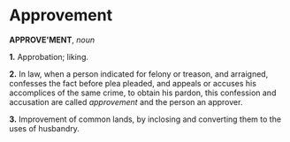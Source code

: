 # Approvement

**APPROVE'MENT**, _noun_

**1.** Approbation; liking.

**2.** In law, when a person indicated for felony or treason, and arraigned, confesses the fact before plea pleaded, and appeals or accuses his accomplices of the same crime, to obtain his pardon, this confession and accusation are called _approvement_ and the person an approver.

**3.** Improvement of common lands, by inclosing and converting them to the uses of husbandry.